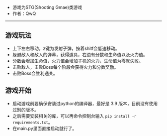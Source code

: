 * 游戏为STG(Shooting Gmae)类游戏
* 作者：QwQ
---
## 游戏玩法
* 上下左右移动。z键为发射子弹，按着shitf会低速移动。
* 躲避敌人和敌人的弹幕，获得道具，右边有分数和生命值以及火力值。
* 分数会增加生命值，火力值会增加子机的火力，生命值为零就失败。
* 击败敌人，击败Boss每个阶段会获得火力和分数奖励。
* 击败Boss会胜利通关。

## 游戏开始
* 启动游戏前要确保安装过python的编译器，最好是 3.9 版本，目前没有使用过别的版本。
* 之后需要安装相关的库，可以再命令控制台输入 `pip install -r requirements.txt`。
* 在main.py里面直接启动就行了。
